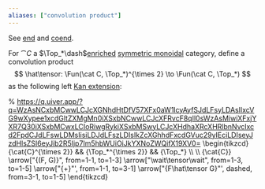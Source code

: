 ```yaml
---
aliases: ["convolution product"]
---
```


See [end](coend.md) and [coend](coend.md).

For $\cat{C}$ a $\Top_*\dash$[enriched](Enriched%20category.md) [symmetric monoidal](Symmetric%20monoidal%20category.md) category, define a convolution product
$$
\hat\tensor: \Fun(\cat C, \Top_*)^{\times 2} \to \Fun(\cat C, \Top_*)
$$
as the following left [Kan extension](Kan%20extension.md):

% https://q.uiver.app/?q=WzAsNCxbMCwwLCJcXGNhdHtDfV57XFx0aW1lcyAyfSJdLFsyLDAsIlxcVG9wXypee1xcdGltZXMgMn0iXSxbNCwwLCJcXFRvcF8qIl0sWzAsMiwiXFxjYXR7Q30iXSxbMCwxLCIoRiwgRykiXSxbMSwyLCJcXHdhaXRcXHRlbnNvclxcd2FpdCJdLFswLDMsIisiLDJdLFszLDIsIkZcXGhhdFxcdGVuc29yIEciLDIseyJzdHlsZSI6eyJib2R5Ijp7Im5hbWUiOiJkYXNoZWQifX19XV0= \\begin{tikzcd} {\\cat{C}^{\\times 2}} && {\\Top\_\*^{\\times 2}} && {\\Top\_\*} \\\\ \\\\ {\\cat{C}} \\arrow\["{(F, G)}", from=1-1, to=1-3\] \\arrow\["\\wait\\tensor\\wait", from=1-3, to=1-5\] \\arrow\["{+}"', from=1-1, to=3-1\] \\arrow\["{F\\hat\\tensor G}"', dashed, from=3-1, to=1-5\] \\end{tikzcd}